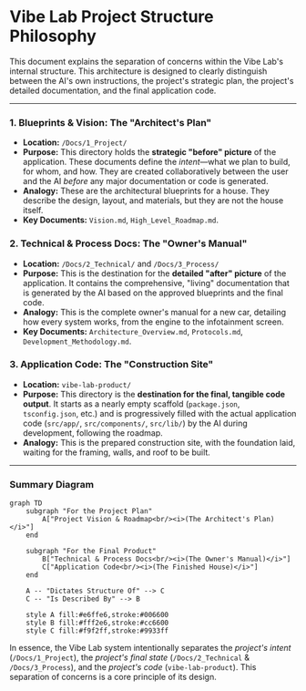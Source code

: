 # Vibe Lab Project Structure Philosophy

This document explains the separation of concerns within the Vibe Lab's internal structure. This architecture is designed to clearly distinguish between the AI's own instructions, the project's strategic plan, the project's detailed documentation, and the final application code.

---

### 1. Blueprints & Vision: The "Architect's Plan"

*   **Location:** `/Docs/1_Project/`
*   **Purpose:** This directory holds the **strategic "before" picture** of the application. These documents define the *intent*—what we plan to build, for whom, and how. They are created collaboratively between the user and the AI *before* any major documentation or code is generated.
*   **Analogy:** These are the architectural blueprints for a house. They describe the design, layout, and materials, but they are not the house itself.
*   **Key Documents:** `Vision.md`, `High_Level_Roadmap.md`.

### 2. Technical & Process Docs: The "Owner's Manual"

*   **Location:** `/Docs/2_Technical/` and `/Docs/3_Process/`
*   **Purpose:** This is the destination for the **detailed "after" picture** of the application. It contains the comprehensive, "living" documentation that is generated by the AI based on the approved blueprints and the final code.
*   **Analogy:** This is the complete owner's manual for a new car, detailing how every system works, from the engine to the infotainment screen.
*   **Key Documents:** `Architecture_Overview.md`, `Protocols.md`, `Development_Methodology.md`.

### 3. Application Code: The "Construction Site"

*   **Location:** `vibe-lab-product/`
*   **Purpose:** This directory is the **destination for the final, tangible code output**. It starts as a nearly empty scaffold (`package.json`, `tsconfig.json`, etc.) and is progressively filled with the actual application code (`src/app/`, `src/components/`, `src/lib/`) by the AI during development, following the roadmap.
*   **Analogy:** This is the prepared construction site, with the foundation laid, waiting for the framing, walls, and roof to be built.

---

### Summary Diagram

```mermaid
graph TD
    subgraph "For the Project Plan"
        A["Project Vision & Roadmap<br/><i>(The Architect's Plan)</i>"]
    end

    subgraph "For the Final Product"
        B["Technical & Process Docs<br/><i>(The Owner's Manual)</i>"]
        C["Application Code<br/><i>(The Finished House)</i>"]
    end

    A -- "Dictates Structure Of" --> C
    C -- "Is Described By" --> B

    style A fill:#e6ffe6,stroke:#006600
    style B fill:#fff2e6,stroke:#cc6600
    style C fill:#f9f2ff,stroke:#9933ff
```

In essence, the Vibe Lab system intentionally separates the *project's intent* (`/Docs/1_Project`), the *project's final state* (`/Docs/2_Technical` & `/Docs/3_Process`), and the *project's code* (`vibe-lab-product`). This separation of concerns is a core principle of its design.
